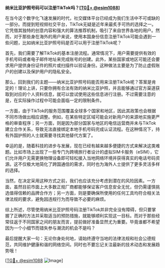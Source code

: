 **纳米比亚护照号码可以注册TikTok吗？[[TG💪+ @esim1088](https://t.me/s/esim1088)]**

在当今这个数字化飞速发展的时代，社交媒体平台已经成为我们生活中不可或缺的一部分。而提到短视频社交平台，TikTok无疑是近年来最炙手可热的选择之一。它凭借其独特的创意内容和强大的算法推荐机制，吸引了来自世界各地的用户。然而，对于那些身在海外的用户来说，使用本国身份信息注册TikTok可能会遇到一些问题，比如纳米比亚护照号码是否可以用于注册TikTok呢？

首先，我们需要了解TikTok的基本注册流程。通常情况下，用户需要提供有效的手机号码或者电子邮件地址来完成账号的创建。此外，某些国家或地区可能还会要求用户提供身份证件的照片或扫描件以验证身份。这种做法主要是为了防止虚假账户的创建以及保护用户的隐私安全。

那么，回到我们的主题——纳米比亚护照号码能否用来注册TikTok呢？答案是肯定的！理论上讲，只要你拥有合法有效的纳米比亚护照，并且能够通过官方渠道获取到对应的个人资料信息，就可以尝试使用这些信息进行注册。不过需要注意的是，在实际操作过程中可能会面临一定的限制条件。

一方面，由于TikTok的服务范围覆盖全球多个国家和地区，因此其政策也会根据不同市场做出相应调整。例如，在某些特定区域可能会对新用户的来源地实施更严格的审查程序；另一方面，则是因为部分国家与地区的电信运营商并未与TikTok建立合作关系，导致无法直接绑定本地手机号码完成认证流程。在这种情况下，持有外国护照的人士就需要寻找其他替代方案了。

幸运的是，随着科技的进步与发展，现在已经有越来越多便捷的方式来解决这类难题。比如市场上出现了一些专门为跨境旅行者设计的虚拟SIM卡服务（eSIM），它们允许用户无需更换物理设备即可轻松接入当地网络环境并获得真实的电话号码资源。这不仅极大地简化了跨国通信的需求，同时也为海外人士提供了更多灵活多样的选择。

当然，在决定采用这种方式之前，我们也应该充分考虑到潜在的风险因素。一方面，虽然目前市面上大多数正规厂商都能够保证客户信息安全无忧，但仍需谨慎挑选值得信赖的品牌合作方；另一方面，则是要确保所使用的任何工具均符合相关法律法规的要求，避免因违规行为而导致不必要的麻烦。

综上所述，尽管使用纳米比亚护照号码注册TikTok并非完全没有障碍，但只要掌握了正确的方法并采取适当的预防措施，就能够顺利实现这一目标。而对于那些经常往返于不同国家之间的朋友而言，提前做好准备显然尤为重要。毕竟谁都不希望因为一个小细节而错失参与潮流的机会不是吗？

最后提醒大家一句：无论你身处何地，请始终遵守当地的法律法规和社会公德规范，共同维护健康和谐的网络空间。同时也不要忘记关注最新的技术动态和发展趋势哦！

[[TG💪+ @esim1088](https://t.me/s/esim1088) ![Image](https://i.postimg.cc/4NQfJmqS/Snipaste-2025-05-13-00-14-12.png)]